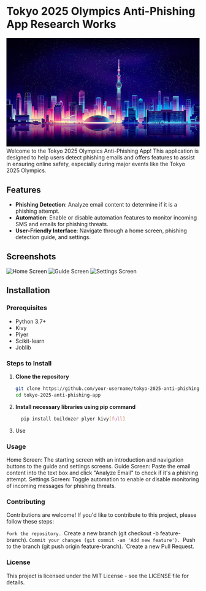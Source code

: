 # Tokyo 2025 Olympics Anti-Phishing App Research Works
![Alt text](https://github.com/Pbhacks/KVT/blob/main/assets/background_image.jpg)
Welcome to the Tokyo 2025 Olympics Anti-Phishing App! This application is designed to help users detect phishing emails and offers features to assist in ensuring online safety, especially during major events like the Tokyo 2025 Olympics.

## Features

- **Phishing Detection**: Analyze email content to determine if it is a phishing attempt.
- **Automation**: Enable or disable automation features to monitor incoming SMS and emails for phishing threats.
- **User-Friendly Interface**: Navigate through a home screen, phishing detection guide, and settings.

## Screenshots

![Home Screen](assets/home_screen.png)
![Guide Screen](assets/guide_screen.png)
![Settings Screen](assets/settings_screen.png)

## Installation

### Prerequisites

- Python 3.7+
- Kivy
- Plyer
- Scikit-learn
- Joblib

### Steps to Install

1. **Clone the repository**

   ```bash
   git clone https://github.com/your-username/tokyo-2025-anti-phishing-app.git
   cd tokyo-2025-anti-phishing-app
2. **Install necessary libraries using pip command**
   ```bash
     pip install buildozer plyer kivy[full]
3. Use

### Usage

Home Screen: The starting screen with an introduction and navigation buttons to the guide and settings screens.
Guide Screen: Paste the email content into the text box and click "Analyze Email" to check if it's a phishing attempt.
Settings Screen: Toggle automation to enable or disable monitoring of incoming messages for phishing threats.

### Contributing

Contributions are welcome! If you'd like to contribute to this project, please follow these steps:

`Fork the repository.
`Create a new branch (git checkout -b feature-branch).
`Commit your changes (git commit -am 'Add new feature').
`Push to the branch (git push origin feature-branch).
`Create a new Pull Request.

### License

This project is licensed under the MIT License - see the LICENSE file for details.
